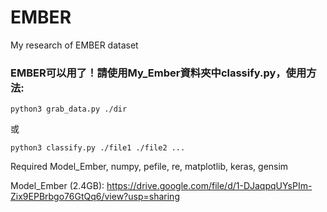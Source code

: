 # EMBER
My research of EMBER dataset

### EMBER可以用了！請使用My_Ember資料夾中classify.py，使用方法:
```
python3 grab_data.py ./dir
```
或
```
python3 classify.py ./file1 ./file2 ...
```
Required Model_Ember, numpy, pefile, re, matplotlib, keras, gensim

Model_Ember (2.4GB): https://drive.google.com/file/d/1-DJaqpqUYsPIm-Zix9EPBrbgo76GtQq6/view?usp=sharing

